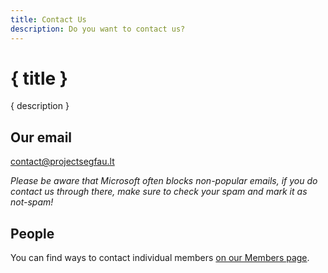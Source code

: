 ```yaml
---
title: Contact Us
description: Do you want to contact us?
---
```


# { title }

{ description }

## Our email

[contact@projectsegfau.lt](mailto:contact@projectsegfau.lt)

_Please be aware that Microsoft often blocks non-popular emails, if you do contact us through there, make sure to check your spam and mark it as not-spam!_

## People

You can find ways to contact individual members [on our Members page](/members).
